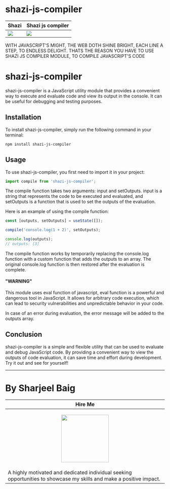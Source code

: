 # shazi-js-compiler
| Shazi | Shazi js compiler |
| --- | --- |
| ![](https://user-images.githubusercontent.com/29815204/216791449-9ed66c18-e000-4d83-a6a5-db25d26d9c56.png) | ![](https://user-images.githubusercontent.com/29815204/216790673-d6cb58bf-4be3-45f2-b7df-d233ad7f1363.gif) |

WITH JAVASCRIPT'S MIGHT, THE WEB DOTH SHINE BRIGHT, EACH LINE A STEP, TO ENDLESS DELIGHT. THATS THE REASON YOU HAVE TO USE SHAZI JS COMPILER MODULE, TO COMPILE JAVASCRIPT'S CODE

# shazi-js-compiler
shazi-js-compiler is a JavaScript utility module that provides a convenient way to execute and evaluate code and view its output in the console. It can be useful for debugging and testing purposes.

## Installation
To install shazi-js-compiler, simply run the following command in your terminal:

```
npm install shazi-js-compiler
```

## Usage
To use shazi-js-compiler, you first need to import it in your project:

```javascript
import compile from 'shazi-js-compiler';
```

The compile function takes two arguments: input and setOutputs. input is a string that represents the code to be executed and evaluated, and 
setOutputs is a function that is used to set the outputs of the evaluation.

Here is an example of using the compile function:

```javascript
const [outputs, setOutputs] = useState([]);

compile('console.log(1 + 2)', setOutputs);

console.log(outputs);
// outputs: [3]
```

The compile function works by temporarily replacing the console.log function with a custom function that adds the outputs to an array. The original console.log function is then restored after the evaluation is complete.

#### "WARNING"
This module uses eval function of javascript, eval function is a powerful and dangerous tool in JavaScript. It allows for arbitrary code execution, which can lead to security vulnerabilities and unpredictable behavior in your code.

In case of an error during evaluation, the error message will be added to the outputs array.

## Conclusion
shazi-js-compiler is a simple and flexible utility that can be used to evaluate and debug JavaScript code. By providing a convenient way to view the outputs of code evaluation, it can save time and effort during development. Try it out and see for yourself!
***
# By Sharjeel Baig
| Hire Me |
| --- |
| <p align="center"><img src="https://user-images.githubusercontent.com/29815204/216791900-bb61bfc9-778d-4922-963d-8cbce5245bc4.jpg" height="150" /></p>|
|A highly motivated and dedicated individual seeking opportunities to showcase my skills and make a positive impact.|


